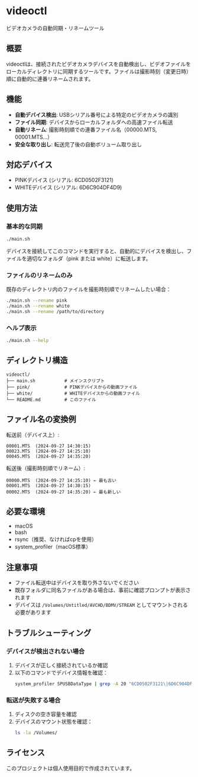 # videoctl

ビデオカメラの自動同期・リネームツール

## 概要

videoctlは、接続されたビデオカメラデバイスを自動検出し、ビデオファイルをローカルディレクトリに同期するツールです。ファイルは撮影時刻（変更日時）順に自動的に連番リネームされます。

## 機能

- **自動デバイス検出**: USBシリアル番号による特定のビデオカメラの識別
- **ファイル同期**: デバイスからローカルフォルダへの高速ファイル転送
- **自動リネーム**: 撮影時刻順での連番ファイル名（00000.MTS, 00001.MTS...）
- **安全な取り出し**: 転送完了後の自動ボリューム取り出し

## 対応デバイス

- PINKデバイス (シリアル: 6CD0502F3121)
- WHITEデバイス (シリアル: 6D6C904DF4D9)

## 使用方法

### 基本的な同期

```bash
./main.sh
```

デバイスを接続してこのコマンドを実行すると、自動的にデバイスを検出し、ファイルを適切なフォルダ（pink または white）に転送します。

### ファイルのリネームのみ

既存のディレクトリ内のファイルを撮影時刻順でリネームしたい場合：

```bash
./main.sh --rename pink
./main.sh --rename white
./main.sh --rename /path/to/directory
```

### ヘルプ表示

```bash
./main.sh --help
```

## ディレクトリ構造

```
videoctl/
├── main.sh           # メインスクリプト
├── pink/             # PINKデバイスからの動画ファイル
├── white/            # WHITEデバイスからの動画ファイル
└── README.md         # このファイル
```

## ファイル名の変換例

転送前（デバイス上）:
```
00001.MTS  (2024-09-27 14:30:15)
00023.MTS  (2024-09-27 14:25:10)
00045.MTS  (2024-09-27 14:35:20)
```

転送後（撮影時刻順でリネーム）:
```
00000.MTS  (2024-09-27 14:25:10) ← 最も古い
00001.MTS  (2024-09-27 14:30:15)
00002.MTS  (2024-09-27 14:35:20) ← 最も新しい
```

## 必要な環境

- macOS
- bash
- rsync（推奨、なければcpを使用）
- system_profiler（macOS標準）

## 注意事項

- ファイル転送中はデバイスを取り外さないでください
- 既存フォルダに同名ファイルがある場合は、事前に確認プロンプトが表示されます
- デバイスは `/Volumes/Untitled/AVCHD/BDMV/STREAM` としてマウントされる必要があります

## トラブルシューティング

### デバイスが検出されない場合

1. デバイスが正しく接続されているか確認
2. 以下のコマンドでデバイス情報を確認：
   ```bash
   system_profiler SPUSBDataType | grep -A 20 "6CD0502F3121\|6D6C904DF4D9"
   ```

### 転送が失敗する場合

1. ディスクの空き容量を確認
2. デバイスのマウント状態を確認：
   ```bash
   ls -la /Volumes/
   ```

## ライセンス

このプロジェクトは個人使用目的で作成されています。